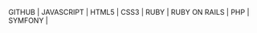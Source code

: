 GITHUB | 
JAVASCRIPT | 
HTML5 | 
CSS3 | 
RUBY | 
RUBY ON RAILS | 
PHP | 
SYMFONY | 







































